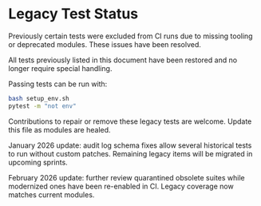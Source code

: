 # Legacy Test Status

Previously certain tests were excluded from CI runs due to missing tooling or
deprecated modules. These issues have been resolved.

All tests previously listed in this document have been restored and no longer
require special handling.

Passing tests can be run with:

```bash
bash setup_env.sh
pytest -m "not env"
```

Contributions to repair or remove these legacy tests are welcome. Update this
file as modules are healed.

January 2026 update: audit log schema fixes allow several historical tests to
run without custom patches. Remaining legacy items will be migrated in upcoming
sprints.

February 2026 update: further review quarantined obsolete suites while
modernized ones have been re-enabled in CI. Legacy coverage now matches
current modules.
